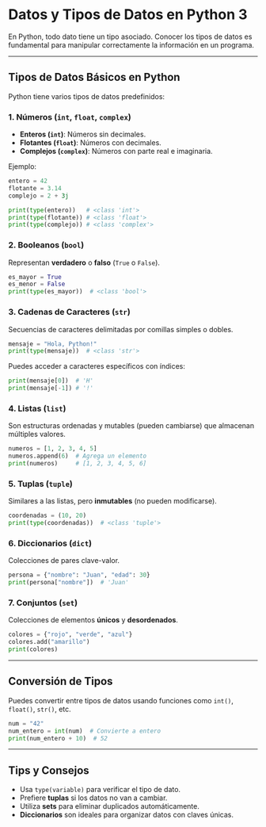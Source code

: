 # Datos y Tipos de Datos en Python 3

En Python, todo dato tiene un tipo asociado. Conocer los tipos de datos es fundamental para manipular correctamente la información en un programa.

---

## Tipos de Datos Básicos en Python

Python tiene varios tipos de datos predefinidos:

### 1. Números (`int`, `float`, `complex`)
- **Enteros (`int`)**: Números sin decimales.
- **Flotantes (`float`)**: Números con decimales.
- **Complejos (`complex`)**: Números con parte real e imaginaria.

Ejemplo:

```python
entero = 42
flotante = 3.14
complejo = 2 + 3j

print(type(entero))   # <class 'int'>
print(type(flotante)) # <class 'float'>
print(type(complejo)) # <class 'complex'>
```

### 2. Booleanos (`bool`)
Representan **verdadero** o **falso** (`True` o `False`).

```python
es_mayor = True
es_menor = False
print(type(es_mayor))  # <class 'bool'>
```

### 3. Cadenas de Caracteres (`str`)
Secuencias de caracteres delimitadas por comillas simples o dobles.

```python
mensaje = "Hola, Python!"
print(type(mensaje))  # <class 'str'>
```

Puedes acceder a caracteres específicos con índices:

```python
print(mensaje[0])  # 'H'
print(mensaje[-1]) # '!'
```

### 4. Listas (`list`)
Son estructuras ordenadas y mutables (pueden cambiarse) que almacenan múltiples valores.

```python
numeros = [1, 2, 3, 4, 5]
numeros.append(6)  # Agrega un elemento
print(numeros)     # [1, 2, 3, 4, 5, 6]
```

### 5. Tuplas (`tuple`)
Similares a las listas, pero **inmutables** (no pueden modificarse).

```python
coordenadas = (10, 20)
print(type(coordenadas))  # <class 'tuple'>
```

### 6. Diccionarios (`dict`)
Colecciones de pares clave-valor.

```python
persona = {"nombre": "Juan", "edad": 30}
print(persona["nombre"])  # 'Juan'
```

### 7. Conjuntos (`set`)
Colecciones de elementos **únicos** y **desordenados**.

```python
colores = {"rojo", "verde", "azul"}
colores.add("amarillo")
print(colores)
```

---

## Conversión de Tipos
Puedes convertir entre tipos de datos usando funciones como `int()`, `float()`, `str()`, etc.

```python
num = "42"
num_entero = int(num)  # Convierte a entero
print(num_entero + 10)  # 52
```

---

## Tips y Consejos
- Usa `type(variable)` para verificar el tipo de dato.
- Prefiere **tuplas** si los datos no van a cambiar.
- Utiliza **sets** para eliminar duplicados automáticamente.
- **Diccionarios** son ideales para organizar datos con claves únicas.

